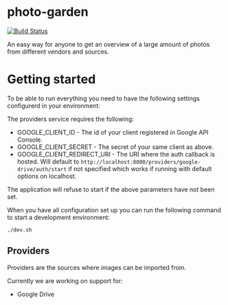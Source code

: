 # photo-garden

[![Build Status](https://travis-ci.org/Etimo/photo-garden.svg?branch=master)](https://travis-ci.org/Etimo/photo-garden)

An easy way for anyone to get an overview of a large amount of photos from different vendors and sources.

# Getting started

To be able to run everything you need to have the following settings configurerd in your environment:

The providers service requires the following:

* GOOGLE_CLIENT_ID - The id of your client registered in Google API Console.
* GOOGLE_CLIENT_SECRET - The secret of your same client as above.
* GOOGLE_CLIENT_REDIRECT_URI - The URI where the auth callback is hosted. Will default to `http://localhost:8080/providers/google-drive/auth/start` if not specified which works if running with default options on localhost.

The application will refuse to start if the above parameters have not been set.

When you have all configuration set up you can run the following command to start a development environment:

```
./dev.sh
```

## Providers

Providers are the sources where images can be imported from.

Currently we are working on support for:

* Google Drive
